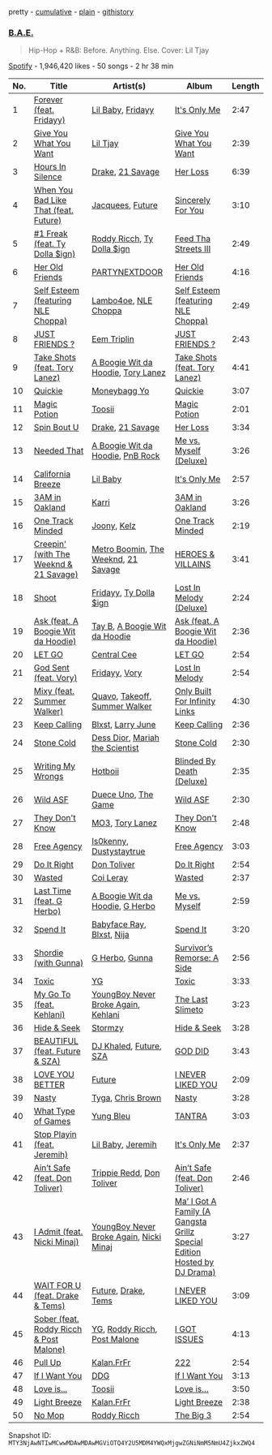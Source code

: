 pretty - [cumulative](/playlists/cumulative/37i9dQZF1DWX3387IZmjNa.md) - [plain](/playlists/plain/37i9dQZF1DWX3387IZmjNa) - [githistory](https://github.githistory.xyz/mackorone/spotify-playlist-archive/blob/main/playlists/plain/37i9dQZF1DWX3387IZmjNa)

### [B.A.E.](https://open.spotify.com/playlist/37i9dQZF1DWX3387IZmjNa)

> Hip\-Hop + R&B: Before\. Anything\. Else\. Cover: Lil Tjay

[Spotify](https://open.spotify.com/user/spotify) - 1,946,420 likes - 50 songs - 2 hr 38 min

| No. | Title | Artist(s) | Album | Length |
|---|---|---|---|---|
| 1 | [Forever \(feat\. Fridayy\)](https://open.spotify.com/track/1T4k0sw0HldDg004Kw4Oct) | [Lil Baby](https://open.spotify.com/artist/5f7VJjfbwm532GiveGC0ZK), [Fridayy](https://open.spotify.com/artist/7sP4SQ0WY6jfps1I19Ot7i) | [It's Only Me](https://open.spotify.com/album/0FYvMdfTfYJxnJnKs1wDb0) | 2:47 |
| 2 | [Give You What You Want](https://open.spotify.com/track/6PQK1Y3Dl6dym9pj0y9Chy) | [Lil Tjay](https://open.spotify.com/artist/6jGMq4yGs7aQzuGsMgVgZR) | [Give You What You Want](https://open.spotify.com/album/49OQ6tF3eo3Fdgp3GMhHep) | 2:39 |
| 3 | [Hours In Silence](https://open.spotify.com/track/0sSRLXxknVTQDStgU1NqpY) | [Drake](https://open.spotify.com/artist/3TVXtAsR1Inumwj472S9r4), [21 Savage](https://open.spotify.com/artist/1URnnhqYAYcrqrcwql10ft) | [Her Loss](https://open.spotify.com/album/5MS3MvWHJ3lOZPLiMxzOU6) | 6:39 |
| 4 | [When You Bad Like That \(feat\. Future\)](https://open.spotify.com/track/275YNZEcI6UKFU7hO1kzKX) | [Jacquees](https://open.spotify.com/artist/4tMm1dU6Gn04VAZ9ClHcIZ), [Future](https://open.spotify.com/artist/1RyvyyTE3xzB2ZywiAwp0i) | [Sincerely For You](https://open.spotify.com/album/6KqdU8DuBJiho89Rjznzze) | 3:10 |
| 5 | [\#1 Freak \(feat\. Ty Dolla $ign\)](https://open.spotify.com/track/0tgAhrvNPhSyMZR0wWbv6Z) | [Roddy Ricch](https://open.spotify.com/artist/757aE44tKEUQEqRuT6GnEB), [Ty Dolla $ign](https://open.spotify.com/artist/7c0XG5cIJTrrAgEC3ULPiq) | [Feed Tha Streets III](https://open.spotify.com/album/2ZiBfBw770CJC0f4SI1Tji) | 2:49 |
| 6 | [Her Old Friends](https://open.spotify.com/track/4SBZis6PQh5N40Zv9ro3Ti) | [PARTYNEXTDOOR](https://open.spotify.com/artist/2HPaUgqeutzr3jx5a9WyDV) | [Her Old Friends](https://open.spotify.com/album/6vtoMOAff1G2b5om38HMM5) | 4:16 |
| 7 | [Self Esteem \(featuring NLE Choppa\)](https://open.spotify.com/track/4rithk0wQbWsppbWiaFFgE) | [Lambo4oe](https://open.spotify.com/artist/4UrIphY7uGLwD0rRd6NIi9), [NLE Choppa](https://open.spotify.com/artist/0ErzCpIMyLcjPiwT4elrtZ) | [Self Esteem \(featuring NLE Choppa\)](https://open.spotify.com/album/7KeQeXVDcQQjrbqOh34VGA) | 2:49 |
| 8 | [JUST FRIENDS ?](https://open.spotify.com/track/7ppUTKvokd4vQ68TNAxuZk) | [Eem Triplin](https://open.spotify.com/artist/5kxnZh8gXyXdIvCWbDMevT) | [JUST FRIENDS ?](https://open.spotify.com/album/7Mr6MY1YddBuV6C8ULWFax) | 2:43 |
| 9 | [Take Shots \(feat\. Tory Lanez\)](https://open.spotify.com/track/2tFwYCvY0x9IfeW63AdMpM) | [A Boogie Wit da Hoodie](https://open.spotify.com/artist/31W5EY0aAly4Qieq6OFu6I), [Tory Lanez](https://open.spotify.com/artist/2jku7tDXc6XoB6MO2hFuqg) | [Take Shots \(feat\. Tory Lanez\)](https://open.spotify.com/album/6ZDt6HZAFajVtwvNOjJb2b) | 4:41 |
| 10 | [Quickie](https://open.spotify.com/track/3084aAzars6DR26nCWO9Ep) | [Moneybagg Yo](https://open.spotify.com/artist/3tJoFztHeIJkJWMrx0td2f) | [Quickie](https://open.spotify.com/album/1hcA90r3ikdVN4ylEz204T) | 3:07 |
| 11 | [Magic Potion](https://open.spotify.com/track/1Zj9B6OHMCXs9ub0NL2ycj) | [Toosii](https://open.spotify.com/artist/6BH1xcDkwbbyrLMUKECsW1) | [Magic Potion](https://open.spotify.com/album/0SerwPNkQt2DaMs5BOqzn5) | 2:01 |
| 12 | [Spin Bout U](https://open.spotify.com/track/2ZL7WZcjuYKi1KUDtp4kCC) | [Drake](https://open.spotify.com/artist/3TVXtAsR1Inumwj472S9r4), [21 Savage](https://open.spotify.com/artist/1URnnhqYAYcrqrcwql10ft) | [Her Loss](https://open.spotify.com/album/5MS3MvWHJ3lOZPLiMxzOU6) | 3:34 |
| 13 | [Needed That](https://open.spotify.com/track/1Pgu551wrKnGA82NiytP9G) | [A Boogie Wit da Hoodie](https://open.spotify.com/artist/31W5EY0aAly4Qieq6OFu6I), [PnB Rock](https://open.spotify.com/artist/21WS9wngs9AqFckK7yYJPM) | [Me vs\. Myself \(Deluxe\)](https://open.spotify.com/album/2vM2H6lyPfitmNZlc1Vrxv) | 3:26 |
| 14 | [California Breeze](https://open.spotify.com/track/6ug9fUi5oLLgQgOF1G8WkM) | [Lil Baby](https://open.spotify.com/artist/5f7VJjfbwm532GiveGC0ZK) | [It's Only Me](https://open.spotify.com/album/0FYvMdfTfYJxnJnKs1wDb0) | 2:57 |
| 15 | [3AM in Oakland](https://open.spotify.com/track/104f3GOgOZkTfHkhK21oge) | [Karri](https://open.spotify.com/artist/6EYGGkM2JDpX5CjHpGkiME) | [3AM in Oakland](https://open.spotify.com/album/6fypcxh577ibSA2kOKfyl2) | 3:26 |
| 16 | [One Track Minded](https://open.spotify.com/track/7IA8ksXrY276otudaP7knL) | [Joony](https://open.spotify.com/artist/0gY0jm6QAzJCAslmZC3T35), [Kelz](https://open.spotify.com/artist/7rk80kubaj220eDZQvFYU6) | [One Track Minded](https://open.spotify.com/album/0JOrjRfvBbK6ybLhbea7zr) | 2:19 |
| 17 | [Creepin' \(with The Weeknd & 21 Savage\)](https://open.spotify.com/track/2dHHgzDwk4BJdRwy9uXhTO) | [Metro Boomin](https://open.spotify.com/artist/0iEtIxbK0KxaSlF7G42ZOp), [The Weeknd](https://open.spotify.com/artist/1Xyo4u8uXC1ZmMpatF05PJ), [21 Savage](https://open.spotify.com/artist/1URnnhqYAYcrqrcwql10ft) | [HEROES & VILLAINS](https://open.spotify.com/album/7txGsnDSqVMoRl6RQ9XyZP) | 3:41 |
| 18 | [Shoot](https://open.spotify.com/track/4clYYm4VdZaqQkiNHSfIQG) | [Fridayy](https://open.spotify.com/artist/7sP4SQ0WY6jfps1I19Ot7i), [Ty Dolla $ign](https://open.spotify.com/artist/7c0XG5cIJTrrAgEC3ULPiq) | [Lost In Melody \(Deluxe\)](https://open.spotify.com/album/6A6bRf5FGdvsCp1U1d4H9m) | 2:24 |
| 19 | [Ask \(feat\. A Boogie Wit da Hoodie\)](https://open.spotify.com/track/4hMugsbwjPBoyYwCIsqnoD) | [Tay B](https://open.spotify.com/artist/1bPS827zEKbtWhNcWUMTpO), [A Boogie Wit da Hoodie](https://open.spotify.com/artist/31W5EY0aAly4Qieq6OFu6I) | [Ask \(feat\. A Boogie Wit da Hoodie\)](https://open.spotify.com/album/2gMtZrMgZ3SIDETUbApfwj) | 2:36 |
| 20 | [LET GO](https://open.spotify.com/track/3zkyus0njMCL6phZmNNEeN) | [Central Cee](https://open.spotify.com/artist/5H4yInM5zmHqpKIoMNAx4r) | [LET GO](https://open.spotify.com/album/1QYPAEk2Ksj3WPv3mvoDnL) | 2:54 |
| 21 | [God Sent \(feat\. Vory\)](https://open.spotify.com/track/00oGVikl6GISbBbCiJyyi4) | [Fridayy](https://open.spotify.com/artist/7sP4SQ0WY6jfps1I19Ot7i), [Vory](https://open.spotify.com/artist/0GeeIVcvGA8GSlWsoY1dkG) | [Lost In Melody](https://open.spotify.com/album/5T3IUCaNX06cTAk38oZlIj) | 2:54 |
| 22 | [Mixy \(feat\. Summer Walker\)](https://open.spotify.com/track/1qMnyfVxKKlAxYrFPYTuph) | [Quavo](https://open.spotify.com/artist/0VRj0yCOv2FXJNP47XQnx5), [Takeoff](https://open.spotify.com/artist/3EW0kQ1skZiK1NHg3Spt9J), [Summer Walker](https://open.spotify.com/artist/57LYzLEk2LcFghVwuWbcuS) | [Only Built For Infinity Links](https://open.spotify.com/album/59hIIDzaPSH5O3QSz4zX0t) | 4:30 |
| 23 | [Keep Calling](https://open.spotify.com/track/44p5ZWDBSppOoABrxoH5jU) | [Blxst](https://open.spotify.com/artist/4qXC0i02bSFstECuXP2ZpL), [Larry June](https://open.spotify.com/artist/1grN0519h2zYqpRtYbDZAl) | [Keep Calling](https://open.spotify.com/album/64fH0Mdf8BZGAw3ijFJTLs) | 2:36 |
| 24 | [Stone Cold](https://open.spotify.com/track/2ZJSuTo2KtL066oKKmcUlL) | [Dess Dior](https://open.spotify.com/artist/1RnSjp7u3KIyEJbRiQLs9O), [Mariah the Scientist](https://open.spotify.com/artist/7HO5fOXE4gh3lzZn64tX2E) | [Stone Cold](https://open.spotify.com/album/75XtJQhaA2gnlYJ1RsrxgO) | 2:30 |
| 25 | [Writing My Wrongs](https://open.spotify.com/track/1yXCWJQfYF8ff7XcUzwcCy) | [Hotboii](https://open.spotify.com/artist/220xv2aB3dsGxaJI1gGs7l) | [Blinded By Death \(Deluxe\)](https://open.spotify.com/album/4iGNig0GVOAe6wsQXEJVfl) | 2:35 |
| 26 | [Wild ASF](https://open.spotify.com/track/4Q8QYInISjCTYQXVpy29iN) | [Duece Uno](https://open.spotify.com/artist/1PdCdnAjBXPeCFhBMlhjBt), [The Game](https://open.spotify.com/artist/0NbfKEOTQCcwd6o7wSDOHI) | [Wild ASF](https://open.spotify.com/album/6ozSqsjmFAuBi7B3GPJ8xJ) | 2:30 |
| 27 | [They Don't Know](https://open.spotify.com/track/3iuGyJQKwSIozygB3nwojP) | [MO3](https://open.spotify.com/artist/44JEJiBvti7NiEhAfzWstv), [Tory Lanez](https://open.spotify.com/artist/2jku7tDXc6XoB6MO2hFuqg) | [They Don't Know](https://open.spotify.com/album/2rNpBAGNZz1jcccaoK2oT7) | 2:48 |
| 28 | [Free Agency](https://open.spotify.com/track/7tJOSbWE58Tk9dF3S0YsYz) | [Is0kenny](https://open.spotify.com/artist/1gDoTzsseyqOOrvKCCY2sb), [Dustystaytrue](https://open.spotify.com/artist/5MIXBzwGNeUeFAS0o3XBXL) | [Free Agency](https://open.spotify.com/album/3DROwl7wh2rr8k266bLdob) | 3:03 |
| 29 | [Do It Right](https://open.spotify.com/track/4ZevD501qZiFK7FY8DFn0V) | [Don Toliver](https://open.spotify.com/artist/4Gso3d4CscCijv0lmajZWs) | [Do It Right](https://open.spotify.com/album/6v0yp2gWW4rFao7LtIA8RR) | 2:54 |
| 30 | [Wasted](https://open.spotify.com/track/78crxkAaQ38xBYs4uM5Xkz) | [Coi Leray](https://open.spotify.com/artist/6AMd49uBDJfhf30Ak2QR5s) | [Wasted](https://open.spotify.com/album/6L96Vte8baOFYbFB3HIIqZ) | 2:37 |
| 31 | [Last Time \(feat\. G Herbo\)](https://open.spotify.com/track/4bgfOF85wLRLtVtDeuwlNH) | [A Boogie Wit da Hoodie](https://open.spotify.com/artist/31W5EY0aAly4Qieq6OFu6I), [G Herbo](https://open.spotify.com/artist/5QdEbQJ3ylBnc3gsIASAT5) | [Me vs\. Myself](https://open.spotify.com/album/2iKQjWWBysdCf52lSiwA03) | 2:59 |
| 32 | [Spend It](https://open.spotify.com/track/67r21HpmhEPrnP4HWxnCPw) | [Babyface Ray](https://open.spotify.com/artist/3zZ88AwlTwfCJkowsFCvLA), [Blxst](https://open.spotify.com/artist/4qXC0i02bSFstECuXP2ZpL), [Nija](https://open.spotify.com/artist/7f9KxQWD88MZrSY6jc0zoW) | [Spend It](https://open.spotify.com/album/3F1AGZ1Fk12cbw4aVfPS5J) | 3:20 |
| 33 | [Shordie \(with Gunna\)](https://open.spotify.com/track/6H6ZtVp6DymejLOJLdRzOI) | [G Herbo](https://open.spotify.com/artist/5QdEbQJ3ylBnc3gsIASAT5), [Gunna](https://open.spotify.com/artist/2hlmm7s2ICUX0LVIhVFlZQ) | [Survivor’s Remorse: A Side](https://open.spotify.com/album/11KPzNJd5GlFhb1R11cZVr) | 2:56 |
| 34 | [Toxic](https://open.spotify.com/track/557DLyFeg06jCV2cpT005C) | [YG](https://open.spotify.com/artist/0A0FS04o6zMoto8OKPsDwY) | [Toxic](https://open.spotify.com/album/3nCelfHqub7N18PxbzSrD0) | 3:33 |
| 35 | [My Go To \(feat\. Kehlani\)](https://open.spotify.com/track/17GwUSpTy04lYWHHmwMvTD) | [YoungBoy Never Broke Again](https://open.spotify.com/artist/7wlFDEWiM5OoIAt8RSli8b), [Kehlani](https://open.spotify.com/artist/0cGUm45nv7Z6M6qdXYQGTX) | [The Last Slimeto](https://open.spotify.com/album/1ZCsPUZ7j9dTqjhU2I36tw) | 3:23 |
| 36 | [Hide & Seek](https://open.spotify.com/track/7cFPWLFiE60sdgzPsyydUJ) | [Stormzy](https://open.spotify.com/artist/2SrSdSvpminqmStGELCSNd) | [Hide & Seek](https://open.spotify.com/album/1PTZnwfkh9YQUJLSdBOvFe) | 3:28 |
| 37 | [BEAUTIFUL \(feat\. Future & SZA\)](https://open.spotify.com/track/5kYSScXYOZYyi0fxramiW6) | [DJ Khaled](https://open.spotify.com/artist/0QHgL1lAIqAw0HtD7YldmP), [Future](https://open.spotify.com/artist/1RyvyyTE3xzB2ZywiAwp0i), [SZA](https://open.spotify.com/artist/7tYKF4w9nC0nq9CsPZTHyP) | [GOD DID](https://open.spotify.com/album/6NuGZnOc88LcZpEkJIbO50) | 3:43 |
| 38 | [LOVE YOU BETTER](https://open.spotify.com/track/4XJRpBOG0bU3Nxnvam3FnC) | [Future](https://open.spotify.com/artist/1RyvyyTE3xzB2ZywiAwp0i) | [I NEVER LIKED YOU](https://open.spotify.com/album/6tE9Dnp2zInFij4jKssysL) | 2:09 |
| 39 | [Nasty](https://open.spotify.com/track/0WlotBaAKbCwFTRnrypGpu) | [Tyga](https://open.spotify.com/artist/5LHRHt1k9lMyONurDHEdrp), [Chris Brown](https://open.spotify.com/artist/7bXgB6jMjp9ATFy66eO08Z) | [Nasty](https://open.spotify.com/album/4vP2T7n2mNQlyib3eMGjbO) | 3:28 |
| 40 | [What Type of Games](https://open.spotify.com/track/2u1ctOsUchwMbWd2kyDgfu) | [Yung Bleu](https://open.spotify.com/artist/3KNIG74xSTc3dj0TRy7pGX) | [TANTRA](https://open.spotify.com/album/2m9d5jfphaM15b58uYYRcK) | 3:03 |
| 41 | [Stop Playin \(feat\. Jeremih\)](https://open.spotify.com/track/6kSPwMUYpnBDIWViA3MKMT) | [Lil Baby](https://open.spotify.com/artist/5f7VJjfbwm532GiveGC0ZK), [Jeremih](https://open.spotify.com/artist/3KV3p5EY4AvKxOlhGHORLg) | [It's Only Me](https://open.spotify.com/album/0FYvMdfTfYJxnJnKs1wDb0) | 2:37 |
| 42 | [Ain’t Safe \(feat\. Don Toliver\)](https://open.spotify.com/track/6ja11GoXgF75QkEVqqAadn) | [Trippie Redd](https://open.spotify.com/artist/6Xgp2XMz1fhVYe7i6yNAax), [Don Toliver](https://open.spotify.com/artist/4Gso3d4CscCijv0lmajZWs) | [Ain’t Safe \(feat\. Don Toliver\)](https://open.spotify.com/album/2XlxXuumhYX4lIU2nXoUXw) | 2:46 |
| 43 | [I Admit \(feat\. Nicki Minaj\)](https://open.spotify.com/track/7d60THs9nBNnlDg1hksDnJ) | [YoungBoy Never Broke Again](https://open.spotify.com/artist/7wlFDEWiM5OoIAt8RSli8b), [Nicki Minaj](https://open.spotify.com/artist/0hCNtLu0JehylgoiP8L4Gh) | [Ma’ I Got A Family \(A Gangsta Grillz Special Edition Hosted by DJ Drama\)](https://open.spotify.com/album/03uqzSo0gE0j2kXooydtMh) | 3:27 |
| 44 | [WAIT FOR U \(feat\. Drake & Tems\)](https://open.spotify.com/track/59nOXPmaKlBfGMDeOVGrIK) | [Future](https://open.spotify.com/artist/1RyvyyTE3xzB2ZywiAwp0i), [Drake](https://open.spotify.com/artist/3TVXtAsR1Inumwj472S9r4), [Tems](https://open.spotify.com/artist/687cZJR45JO7jhk1LHIbgq) | [I NEVER LIKED YOU](https://open.spotify.com/album/6tE9Dnp2zInFij4jKssysL) | 3:09 |
| 45 | [Sober \(feat\. Roddy Ricch & Post Malone\)](https://open.spotify.com/track/0AzqJBVMdHP9ijAadQ0T18) | [YG](https://open.spotify.com/artist/0A0FS04o6zMoto8OKPsDwY), [Roddy Ricch](https://open.spotify.com/artist/757aE44tKEUQEqRuT6GnEB), [Post Malone](https://open.spotify.com/artist/246dkjvS1zLTtiykXe5h60) | [I GOT ISSUES](https://open.spotify.com/album/4fu0jN1IzoaXgzCfqdjOjJ) | 4:13 |
| 46 | [Pull Up](https://open.spotify.com/track/1gHamNXNt8OjoynRvGhg1a) | [Kalan.FrFr](https://open.spotify.com/artist/47TMF0JlFsz01KilGzc5Ly) | [222](https://open.spotify.com/album/3zSACdYWSh5TPr5fn0YO0T) | 2:54 |
| 47 | [If I Want You](https://open.spotify.com/track/4RTPe8icsISnFUp3IvEX4j) | [DDG](https://open.spotify.com/artist/0WK3H9OErSn5zKOkOV5egm) | [If I Want You](https://open.spotify.com/album/18WeqJ2p0BOIcPBTKzYso8) | 3:13 |
| 48 | [Love is...](https://open.spotify.com/track/6lTwy0Ri81LRujvv5mEHTg) | [Toosii](https://open.spotify.com/artist/6BH1xcDkwbbyrLMUKECsW1) | [Love is…](https://open.spotify.com/album/44RXQpK6HvYlqO6EtQydpg) | 3:50 |
| 49 | [Light Breeze](https://open.spotify.com/track/3NWOO9SW0Irf9aUUC3om4i) | [Kalan.FrFr](https://open.spotify.com/artist/47TMF0JlFsz01KilGzc5Ly) | [Light Breeze](https://open.spotify.com/album/0N1u2tCscAuCsNYia6HAM4) | 2:38 |
| 50 | [No Mop](https://open.spotify.com/track/74d9XLd9OMpvb4RaXCmeVM) | [Roddy Ricch](https://open.spotify.com/artist/757aE44tKEUQEqRuT6GnEB) | [The Big 3](https://open.spotify.com/album/48eC2urnoRGt6AeU7KsOoC) | 2:54 |

Snapshot ID: `MTY3NjAwNTIwMCwwMDAwMDAwMGViOTQ4Y2U5MDM4YWQxMjgwZGNiNmM5NmU4ZjkxZWQ4`
